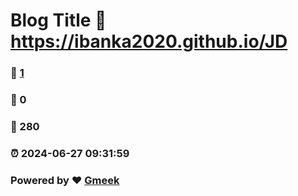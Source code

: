 # Blog Title :link: https://ibanka2020.github.io/JD 
### :page_facing_up: [1](https://ibanka2020.github.io/JD/tag.html) 
### :speech_balloon: 0 
### :hibiscus: 280 
### :alarm_clock: 2024-06-27 09:31:59 
### Powered by :heart: [Gmeek](https://github.com/Meekdai/Gmeek)
